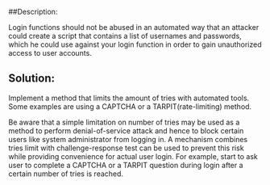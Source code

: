 ##Description:

Login functions should not be abused in an automated way that an attacker could create a
script that contains a list of usernames and passwords, which he could use against your
login function in order to gain unauthorized access to user accounts.

## Solution:

Implement a method that limits the amount of tries with automated tools.
Some examples are using a CAPTCHA or a TARPIT(rate-limiting) method.

Be aware that a simple limitation on number of tries may be used as a method to perform denial-of-service attack and hence to block certain users like system administrator from logging in. A mechanism combines tries limit with challenge-response test can be used to prevent this risk while providing convenience for actual user login. For example, start to ask user to complete a CAPTCHA or a TARPIT question during login after a certain number of tries is reached.
